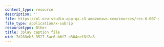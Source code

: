```yaml
---
content_type: resource
description: ''
file: https://ol-ocw-studio-app-qa.s3.amazonaws.com/courses/res-6-007-signals-and-systems-spring-2011/7d288eb335275ac6b6f7b304eef8f2a8_jGk3w1b7UXQ.vtt
file_type: application/x-subrip
resourcetype: Other
title: 3play caption file
uid: 7d288eb3-3527-5ac6-b6f7-b304eef8f2a8
---
```

